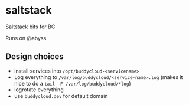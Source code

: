 # saltstack
Saltstack bits for BC

Runs on @abyss

## Design choices

- install services into `/opt/buddycloud-<servicename>`
- Log everything to `/var/log/buddycloud/<service-name>.log` (makes it nice to do a `tail -F /var/log/buddycloud/*log`)
- logrotate everything
- use `buddycloud.dev` for default domain


